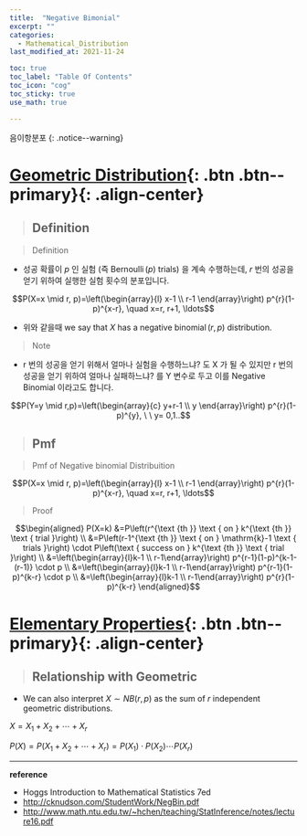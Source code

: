 ```yaml
---
title:  "Negative Bimonial"
excerpt: ""
categories:
  - Mathematical_Distribution
last_modified_at: 2021-11-24

toc: true
toc_label: "Table Of Contents"
toc_icon: "cog"
toc_sticky: true
use_math: true

---
```


 음이항분포
{: .notice--warning}

# [Geometric Distribution](#link){: .btn .btn--primary}{: .align-center}

> ## Definition

> Definition

- 성공 확률이 $p$ 인 실험 (즉 $\operatorname{Bernoulli}(p)$ trials) 을 계속 수행하는데, $r$ 번의 성공을 얻기 위하여 실행한 실험 횟수의 분포입니다.

$$P(X=x \mid r, p)=\left(\begin{array}{l}
x-1 \\
r-1
\end{array}\right) p^{r}(1-p)^{x-r}, \quad x=r, r+1, \ldots$$

- 위와 같을때 we say that $X$ has a negative $\operatorname{binomial}(r, p)$ distribution.

> Note

- r 번의 성공을 얻기 위해서 얼마나 실험을 수행하느냐? 도 X 가 될 수 있지만 r 번의 성공을 얻기 위하여 얼마나 실패하느냐? 를 Y 변수로 두고 이를 Negative Binomial 이라고도 합니다.

$$P(Y=y \mid r,p)=\left(\begin{array}{c}
y+r-1 \\
y
\end{array}\right) p^{r}(1-p)^{y}, \ \ y= 0,1..$$

> ## Pmf

> Pmf of Negative binomial Distribuition

$$P(X=x \mid r, p)=\left(\begin{array}{l}
x-1 \\
r-1
\end{array}\right) p^{r}(1-p)^{x-r}, \quad x=r, r+1, \ldots$$

> Proof

$$\begin{aligned} P(X=k) &=P\left(r^{\text {th }} \text { on } k^{\text {th }} \text { trial }\right) \\ &=P\left(r-1^{\text {th }} \text { on } \mathrm{k}-1 \text { trials }\right) \cdot P\left(\text { success on } k^{\text {th }} \text { trial }\right) \\ &=\left(\begin{array}{l}k-1 \\ r-1\end{array}\right) p^{r-1}(1-p)^{k-1-(r-1)} \cdot p \\ &=\left(\begin{array}{l}k-1 \\ r-1\end{array}\right) p^{r-1}(1-p)^{k-r} \cdot p \\ &=\left(\begin{array}{l}k-1 \\ r-1\end{array}\right) p^{r}(1-p)^{k-r} \end{aligned}$$

# [Elementary Properties](#link){: .btn .btn--primary}{: .align-center}

> ## Relationship with Geometric

- We can also interpret $X \sim N B(r, p)$ as the sum of $r$ independent geometric distributions.

$X=X_{1}+X_{2}+\cdots+X_{r}$

$P(X)=P\left(X_{1}+X_{2}+\cdots+X_{r}\right)=P\left(X_{1}\right) \cdot P\left(X_{2}\right) \cdots P\left(X_{r}\right)$

---

**reference**

- Hoggs Introduction to Mathematical Statistics 7ed
- <http://cknudson.com/StudentWork/NegBin.pdf>
- <http://www.math.ntu.edu.tw/~hchen/teaching/StatInference/notes/lecture16.pdf>









